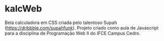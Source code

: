 # kalcWeb
Bela calculadora em CSS criada pelo talentoso Supah (https://dribbble.com/supahfunk). Projeto criado como aula de Javascript para a disciplina de Programação Web II do IFCE Campus Cedro.
